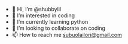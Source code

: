 - 👋 Hi, I’m @shubbylil
- 👀 I’m interested in coding
- 🌱 I’m currently learning python
- 💞️ I’m looking to collaborate on coding
- 📫 How to reach me subuolailori@gmail.com

<!---
shubbylil/shubbylil is a ✨ special ✨ repository because its `README.md` (this file) appears on your GitHub profile.
You can click the Preview link to take a look at your changes.
--->
